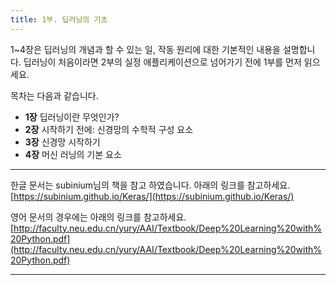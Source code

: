 ```yaml
---
title: 1부. 딥러닝의 기초
---
```


1~4장은 딥러닝의 개념과 할 수 있는 일, 작동 원리에 대한 기본적인 내용을 설명합니다.
딥러닝이 처음이라면 2부의 실정 애플리케이션으로 넘어가기 전에 1부를 먼저 읽으세요.


목차는 다음과 같습니다.

- **1장** 딥러닝이란 무엇인가?
- **2장** 시작하기 전에: 신경망의 수학적 구성 요소
- **3장** 신경망 시작하기
- **4장** 머신 러닝의 기본 요소

---

한글 문서는 subinium님의 책을 참고 하였습니다.
아래의 링크를 참고하세요.  
[https://subinium.github.io/Keras/](https://subinium.github.io/Keras/)

영어 문서의 경우에는 아래의 링크를 참고하세요.
[http://faculty.neu.edu.cn/yury/AAI/Textbook/Deep%20Learning%20with%20Python.pdf](http://faculty.neu.edu.cn/yury/AAI/Textbook/Deep%20Learning%20with%20Python.pdf)

---
